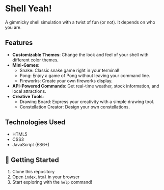 # Shell Yeah!
A gimmicky shell simulation with a twist of fun (or not). It depends on who you are. 

## Features
- **Customizable Themes**: Change the look and feel of your shell with different color themes.
- **Mini-Games**: 
  - Snake: Classic snake game right in your terminal!
  - Pong: Enjoy a game of Pong without leaving your command line.
  - Fireworks: Create your own fireworks display.
- **API-Powered Commands**: Get real-time weather, stock information, and local attractions.
- **Creative Tools**:
  - Drawing Board: Express your creativity with a simple drawing tool.
  - Constellation Creator: Design your own constellations.

## Technologies Used

- HTML5
- CSS3
- JavaScript (ES6+)

## 🚦 Getting Started

1. Clone this repository
2. Open `index.html` in your browser
3. Start exploring with the `help` command!





